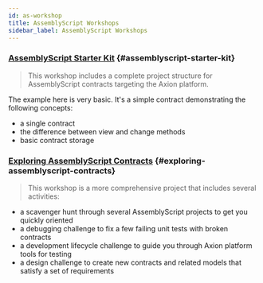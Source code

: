 ```yaml
---
id: as-workshop
title: AssemblyScript Workshops
sidebar_label: AssemblyScript Workshops
---
```


### [AssemblyScript Starter Kit](https://github.com/Learn-Axion/starter--near-sdk-as) {#assemblyscript-starter-kit}
> This workshop includes a complete project structure for AssemblyScript contracts targeting the Axion platform.

The example here is very basic. It's a simple contract demonstrating the following concepts:

- a single contract
- the difference between view and change methods
- basic contract storage

### [Exploring AssemblyScript Contracts](https://github.com/near-examples/workshop--exploring-assemblyscript-contracts) {#exploring-assemblyscript-contracts}
> This workshop is a more comprehensive project that includes several activities:

- a scavenger hunt through several AssemblyScript projects to get you quickly oriented
- a debugging challenge to fix a few failing unit tests with broken contracts
- a development lifecycle challenge to guide you through Axion platform tools for testing
- a design challenge to create new contracts and related models that satisfy a set of requirements
 